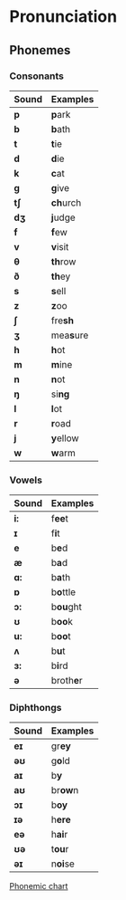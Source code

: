 # Pronunciation

## Phonemes

### Consonants

| Sound     | Examples  |
| --------- | --------- |
| **p**     | **p**ark |
| **b**     | **b**ath |
| **t**     | **t**ie |
| **d**     | **d**ie |
| **k**     | **c**at |
| **g**     | **g**ive |
| **tʃ**    | **ch**urch |
| **dʒ**    | **j**udge |
| **f**     | **f**ew |
| **v**     | **v**isit |
| **θ**     | **th**row |
| **ð**     | **th**ey |
| **s**     | **s**ell |
| **z**     | **z**oo |
| **ʃ**     | fre**sh** |
| **ʒ**     | mea**s**ure |
| **h**     | **h**ot |
| **m**     | **m**ine |
| **n**     | **n**ot |
| **ŋ**     | si**ng** |
| **l**     | **l**ot |
| **r**     | **r**oad |
| **j**     | **y**ellow |
| **w**     | **w**arm |

### Vowels

| Sound     | Examples  |
| --------- | --------- |
| **i:**    | f**ee**t |
| **ɪ**     | f**i**t |
| **e**     | b**e**d |
| **æ**     | b**a**d |
| **ɑ:**    | b**a**th |
| **ɒ**     | b**o**ttle |
| **ɔ:**    | b**ou**ght |
| **ʊ**     | b**oo**k |
| **u:**    | b**oo**t |
| **ʌ**     | b**u**t |
| **ɜ:**    | b**i**rd |
| **ə**     | broth**e**r |

### Diphthongs
| Sound     | Examples  |
| --------- | --------- |
| **eɪ**    | gr**ey** |
| **əʊ**    | g**o**ld |
| **aɪ**    | b**y** |
| **aʊ**    | br**ow**n |
| **ɔɪ**    | b**oy** |
| **ɪə**    | h**ere** |
| **eə**    | h**ai**r |
| **ʊə**    | t**ou**r |
| **əɪ**    | n**oi**se |

[Phonemic chart][1]


[1]: https://www.teachingenglish.org.uk/article/phonemic-chart
